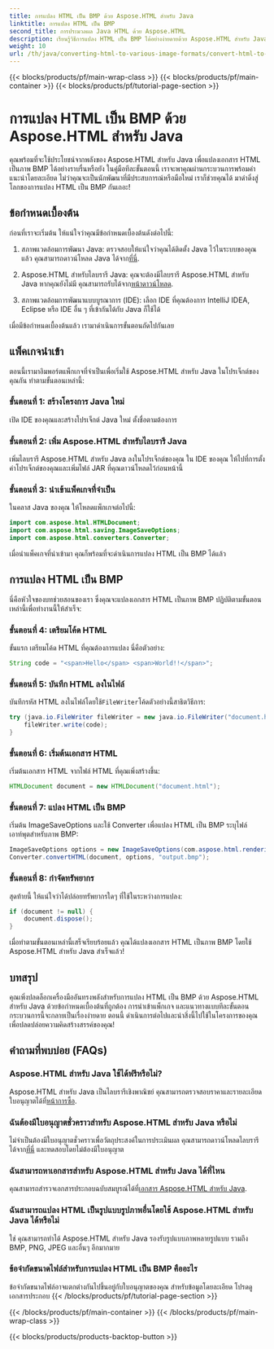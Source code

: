 ```yaml
---
title: การแปลง HTML เป็น BMP ด้วย Aspose.HTML สำหรับ Java
linktitle: การแปลง HTML เป็น BMP
second_title: การประมวลผล Java HTML ด้วย Aspose.HTML
description: เรียนรู้วิธีการแปลง HTML เป็น BMP ได้อย่างง่ายดายด้วย Aspose.HTML สำหรับ Java คำแนะนำทีละขั้นตอนพร้อมข้อกำหนดเบื้องต้นและการนำเข้าแพ็กเกจ สำรวจเลยตอนนี้!
weight: 10
url: /th/java/converting-html-to-various-image-formats/convert-html-to-bmp/
---
```


{{< blocks/products/pf/main-wrap-class >}}
{{< blocks/products/pf/main-container >}}
{{< blocks/products/pf/tutorial-page-section >}}

# การแปลง HTML เป็น BMP ด้วย Aspose.HTML สำหรับ Java


คุณพร้อมที่จะใช้ประโยชน์จากพลังของ Aspose.HTML สำหรับ Java เพื่อแปลงเอกสาร HTML เป็นภาพ BMP ได้อย่างราบรื่นหรือยัง ในคู่มือทีละขั้นตอนนี้ เราจะพาคุณผ่านกระบวนการพร้อมคำแนะนำโดยละเอียด ไม่ว่าคุณจะเป็นนักพัฒนาที่มีประสบการณ์หรือมือใหม่ เราก็ช่วยคุณได้ มาดำดิ่งสู่โลกของการแปลง HTML เป็น BMP กันเถอะ!

## ข้อกำหนดเบื้องต้น

ก่อนที่เราจะเริ่มต้น ให้แน่ใจว่าคุณมีข้อกำหนดเบื้องต้นดังต่อไปนี้:

1.  สภาพแวดล้อมการพัฒนา Java: ตรวจสอบให้แน่ใจว่าคุณได้ติดตั้ง Java ไว้ในระบบของคุณแล้ว คุณสามารถดาวน์โหลด Java ได้จาก[ที่นี่](https://www.java.com/download/).

2.  Aspose.HTML สำหรับไลบรารี Java: คุณจะต้องมีไลบรารี Aspose.HTML สำหรับ Java หากคุณยังไม่มี คุณสามารถรับได้จาก[หน้าดาวน์โหลด](https://releases.aspose.com/html/java/).

3. สภาพแวดล้อมการพัฒนาแบบบูรณาการ (IDE): เลือก IDE ที่คุณต้องการ IntelliJ IDEA, Eclipse หรือ IDE อื่น ๆ ที่เข้ากันได้กับ Java ก็ใช้ได้

เมื่อมีข้อกำหนดเบื้องต้นแล้ว เรามาดำเนินการขั้นตอนถัดไปกันเลย

## แพ็คเกจนำเข้า

ตอนนี้เรามาอิมพอร์ตแพ็กเกจที่จำเป็นเพื่อเริ่มใช้ Aspose.HTML สำหรับ Java ในโปรเจ็กต์ของคุณกัน ทำตามขั้นตอนเหล่านี้:

### ขั้นตอนที่ 1: สร้างโครงการ Java ใหม่

เปิด IDE ของคุณและสร้างโปรเจ็กต์ Java ใหม่ ตั้งชื่อตามต้องการ

### ขั้นตอนที่ 2: เพิ่ม Aspose.HTML สำหรับไลบรารี Java

เพิ่มไลบรารี Aspose.HTML สำหรับ Java ลงในโปรเจ็กต์ของคุณ ใน IDE ของคุณ ให้ไปที่การตั้งค่าโปรเจ็กต์ของคุณและเพิ่มไฟล์ JAR ที่คุณดาวน์โหลดไว้ก่อนหน้านี้

### ขั้นตอนที่ 3: นำเข้าแพ็คเกจที่จำเป็น

ในคลาส Java ของคุณ ให้โหลดแพ็กเกจต่อไปนี้:

```java
import com.aspose.html.HTMLDocument;
import com.aspose.html.saving.ImageSaveOptions;
import com.aspose.html.converters.Converter;
```

เมื่อนำแพ็คเกจที่นำเข้ามา คุณก็พร้อมที่จะดำเนินการแปลง HTML เป็น BMP ได้แล้ว

## การแปลง HTML เป็น BMP

นี่คือหัวใจของบทช่วยสอนของเรา ซึ่งคุณจะแปลงเอกสาร HTML เป็นภาพ BMP ปฏิบัติตามขั้นตอนเหล่านี้เพื่อทำงานนี้ให้สำเร็จ:

### ขั้นตอนที่ 4: เตรียมโค้ด HTML

ขั้นแรก เตรียมโค้ด HTML ที่คุณต้องการแปลง นี่คือตัวอย่าง:

```java
String code = "<span>Hello</span> <span>World!!</span>";
```

### ขั้นตอนที่ 5: บันทึก HTML ลงในไฟล์

บันทึกรหัส HTML ลงในไฟล์โดยใช้`FileWriter`โค้ดตัวอย่างนี้สาธิตวิธีการ:

```java
try (java.io.FileWriter fileWriter = new java.io.FileWriter("document.html")) {
    fileWriter.write(code);
}
```

### ขั้นตอนที่ 6: เริ่มต้นเอกสาร HTML

เริ่มต้นเอกสาร HTML จากไฟล์ HTML ที่คุณเพิ่งสร้างขึ้น:

```java
HTMLDocument document = new HTMLDocument("document.html");
```

### ขั้นตอนที่ 7: แปลง HTML เป็น BMP

เริ่มต้น ImageSaveOptions และใช้ Converter เพื่อแปลง HTML เป็น BMP ระบุไฟล์เอาท์พุตสำหรับภาพ BMP:

```java
ImageSaveOptions options = new ImageSaveOptions(com.aspose.html.rendering.image.ImageFormat.Bmp);
Converter.convertHTML(document, options, "output.bmp");
```

### ขั้นตอนที่ 8: กำจัดทรัพยากร

สุดท้ายนี้ ให้แน่ใจว่าได้ปล่อยทรัพยากรใดๆ ที่ใช้ในระหว่างการแปลง:

```java
if (document != null) {
    document.dispose();
}
```

เมื่อทำตามขั้นตอนเหล่านี้เสร็จเรียบร้อยแล้ว คุณได้แปลงเอกสาร HTML เป็นภาพ BMP โดยใช้ Aspose.HTML สำหรับ Java สำเร็จแล้ว!

## บทสรุป

คุณเพิ่งปลดล็อกเครื่องมืออันทรงพลังสำหรับการแปลง HTML เป็น BMP ด้วย Aspose.HTML สำหรับ Java ด้วยข้อกำหนดเบื้องต้นที่ถูกต้อง การนำเข้าแพ็กเกจ และแนวทางแบบทีละขั้นตอน กระบวนการนี้จะกลายเป็นเรื่องง่ายดาย ตอนนี้ ดำเนินการต่อไปและนำสิ่งนี้ไปใช้ในโครงการของคุณเพื่อปลดปล่อยความคิดสร้างสรรค์ของคุณ!

## คำถามที่พบบ่อย (FAQs)

### Aspose.HTML สำหรับ Java ใช้ได้ฟรีหรือไม่?
 Aspose.HTML สำหรับ Java เป็นไลบรารีเชิงพาณิชย์ คุณสามารถตรวจสอบราคาและรายละเอียดใบอนุญาตได้ที่[หน้าการซื้อ](https://purchase.aspose.com/buy).

### ฉันต้องมีใบอนุญาตชั่วคราวสำหรับ Aspose.HTML สำหรับ Java หรือไม่
 ไม่จำเป็นต้องมีใบอนุญาตชั่วคราวเพื่อวัตถุประสงค์ในการประเมินผล คุณสามารถดาวน์โหลดไลบรารีได้จาก[ที่นี่](https://releases.aspose.com/) และทดสอบโดยไม่ต้องมีใบอนุญาต

### ฉันสามารถหาเอกสารสำหรับ Aspose.HTML สำหรับ Java ได้ที่ไหน
 คุณสามารถสำรวจเอกสารประกอบฉบับสมบูรณ์ได้ที่[เอกสาร Aspose.HTML สำหรับ Java](https://reference.aspose.com/html/java/).

### ฉันสามารถแปลง HTML เป็นรูปแบบรูปภาพอื่นโดยใช้ Aspose.HTML สำหรับ Java ได้หรือไม่
ใช่ คุณสามารถทำได้ Aspose.HTML สำหรับ Java รองรับรูปแบบภาพหลายรูปแบบ รวมถึง BMP, PNG, JPEG และอื่นๆ อีกมากมาย

### ข้อจำกัดขนาดไฟล์สำหรับการแปลง HTML เป็น BMP คืออะไร
ข้อจำกัดขนาดไฟล์อาจแตกต่างกันไปขึ้นอยู่กับใบอนุญาตของคุณ สำหรับข้อมูลโดยละเอียด โปรดดูเอกสารประกอบ
{{< /blocks/products/pf/tutorial-page-section >}}

{{< /blocks/products/pf/main-container >}}
{{< /blocks/products/pf/main-wrap-class >}}

{{< blocks/products/products-backtop-button >}}
